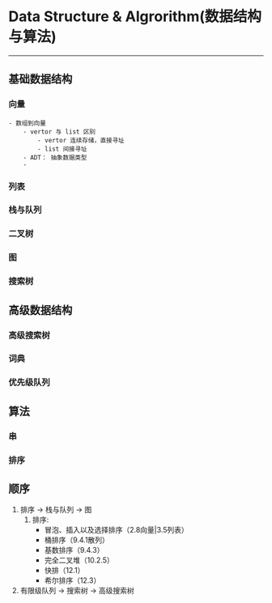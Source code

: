 # Data Structure & Algrorithm(数据结构与算法)
--------
## 基础数据结构
### 向量
	- 数组到向量
		- vertor 与 list 区别
			- vertor 连续存储，直接寻址
			- list 间接寻址
		- ADT： 抽象数据类型
		-
### 列表

### 栈与队列
### 二叉树
### 图
### 搜索树

## 高级数据结构
### 高级搜索树
### 词典
### 优先级队列

## 算法
### 串
### 排序


## 顺序
1. 排序 -> 栈与队列 -> 图
	1. 排序: 
		- 冒泡、插入以及选择排序（2.8向量|3.5列表）
		- 桶排序（9.4.1散列）
		- 基数排序（9.4.3）
		- 完全二叉堆（10.2.5）
		- 快排（12.1）
		- 希尔排序（12.3）
2. 有限级队列 -> 搜索树 -> 高级搜索树